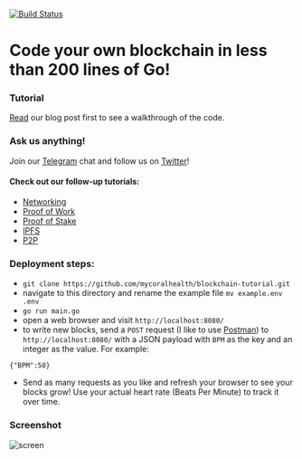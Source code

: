 [![Build Status](https://travis-ci.org/mycoralhealth/blockchain-tutorial.svg?branch=master)](https://travis-ci.org/mycoralhealth/blockchain-tutorial)

# Code your own blockchain in less than 200 lines of Go!

### Tutorial

[Read](https://medium.com/@mycoralhealth/code-your-own-blockchain-in-less-than-200-lines-of-go-e296282bcffc) our blog post first to see a walkthrough of the code.

### Ask us anything!

Join our [Telegram](https://t.me/joinchat/FX6A7UThIZ1WOUNirDS_Ew) chat and follow us on [Twitter](https://twitter.com/myCoralHealth)!

#### Check out our follow-up tutorials:
- [Networking](https://github.com/mycoralhealth/blockchain-tutorial/tree/master/networking)
- [Proof of Work](https://github.com/mycoralhealth/blockchain-tutorial/tree/master/proof-work)
- [Proof of Stake](https://github.com/mycoralhealth/blockchain-tutorial/tree/master/proof-stake)
- [IPFS](https://medium.com/@mycoralhealth/learn-to-securely-share-files-on-the-blockchain-with-ipfs-219ee47df54c)
- [P2P](https://medium.com/coinmonks/code-a-simple-p2p-blockchain-in-go-46662601f417)

### Deployment steps:
- `git clone https://github.com/mycoralhealth/blockchain-tutorial.git`
- navigate to this directory and rename the example file `mv example.env .env`
- `go run main.go`
- open a web browser and visit `http://localhost:8080/`
- to write new blocks, send a `POST` request (I like to use [Postman](https://www.getpostman.com/apps)) to `http://localhost:8080/` with a JSON payload with `BPM` as the key and an integer as the value. For example:
```
{"BPM":50}
```
- Send as many requests as you like and refresh your browser to see your blocks grow! Use your actual heart rate (Beats Per Minute) to track it over time.

### Screenshot

![screen](https://user-images.githubusercontent.com/15616604/35492333-2829f690-0461-11e8-8c1f-8a0258d370e8.png)


